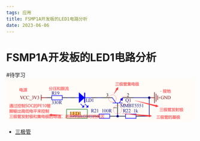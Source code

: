 ```yaml
---
tags: 应用
title: FSMP1A开发板的LED1电路分析
date: 2023-06-06
---
```

# FSMP1A开发板的LED1电路分析

#待学习 
![](assets/20230606102914804.png)
- [三极管](三极管.md)